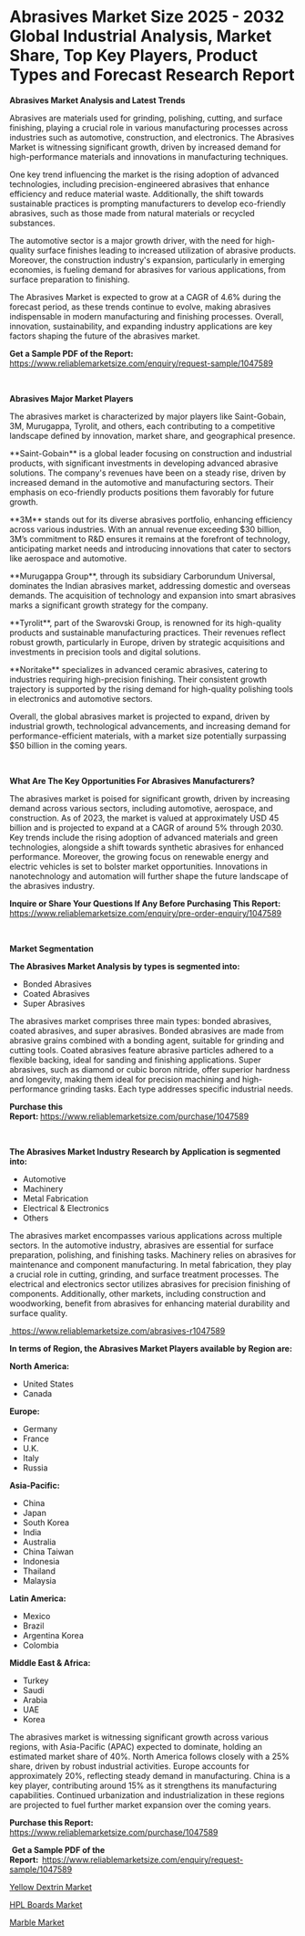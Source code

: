 <p><h1>Abrasives Market Size 2025 - 2032 Global Industrial Analysis, Market Share, Top Key Players, Product Types and Forecast Research Report</h1></p><p><strong>Abrasives Market Analysis and Latest Trends</strong></p>
<p><p>Abrasives are materials used for grinding, polishing, cutting, and surface finishing, playing a crucial role in various manufacturing processes across industries such as automotive, construction, and electronics. The Abrasives Market is witnessing significant growth, driven by increased demand for high-performance materials and innovations in manufacturing techniques. </p><p>One key trend influencing the market is the rising adoption of advanced technologies, including precision-engineered abrasives that enhance efficiency and reduce material waste. Additionally, the shift towards sustainable practices is prompting manufacturers to develop eco-friendly abrasives, such as those made from natural materials or recycled substances.</p><p>The automotive sector is a major growth driver, with the need for high-quality surface finishes leading to increased utilization of abrasive products. Moreover, the construction industry's expansion, particularly in emerging economies, is fueling demand for abrasives for various applications, from surface preparation to finishing.</p><p>The Abrasives Market is expected to grow at a CAGR of 4.6% during the forecast period, as these trends continue to evolve, making abrasives indispensable in modern manufacturing and finishing processes. Overall, innovation, sustainability, and expanding industry applications are key factors shaping the future of the abrasives market.</p></p>
<p><strong>Get a Sample PDF of the Report:&nbsp;</strong> <a href="https://www.reliablemarketsize.com/enquiry/request-sample/1047589?utm_campaign=1103&utm_medium=2&utm_source=Github&utm_content=ia&utm_term=02042025&utm_id=abrasives">https://www.reliablemarketsize.com/enquiry/request-sample/1047589</a></p>
<p>&nbsp;</p>
<p><strong>Abrasives Major Market Players</strong></p>
<p><p>The abrasives market is characterized by major players like Saint-Gobain, 3M, Murugappa, Tyrolit, and others, each contributing to a competitive landscape defined by innovation, market share, and geographical presence.</p><p>**Saint-Gobain** is a global leader focusing on construction and industrial products, with significant investments in developing advanced abrasive solutions. The company's revenues have been on a steady rise, driven by increased demand in the automotive and manufacturing sectors. Their emphasis on eco-friendly products positions them favorably for future growth.</p><p>**3M** stands out for its diverse abrasives portfolio, enhancing efficiency across various industries. With an annual revenue exceeding $30 billion, 3M’s commitment to R&D ensures it remains at the forefront of technology, anticipating market needs and introducing innovations that cater to sectors like aerospace and automotive.</p><p>**Murugappa Group**, through its subsidiary Carborundum Universal, dominates the Indian abrasives market, addressing domestic and overseas demands. The acquisition of technology and expansion into smart abrasives marks a significant growth strategy for the company.</p><p>**Tyrolit**, part of the Swarovski Group, is renowned for its high-quality products and sustainable manufacturing practices. Their revenues reflect robust growth, particularly in Europe, driven by strategic acquisitions and investments in precision tools and digital solutions.</p><p>**Noritake** specializes in advanced ceramic abrasives, catering to industries requiring high-precision finishing. Their consistent growth trajectory is supported by the rising demand for high-quality polishing tools in electronics and automotive sectors.</p><p>Overall, the global abrasives market is projected to expand, driven by industrial growth, technological advancements, and increasing demand for performance-efficient materials, with a market size potentially surpassing $50 billion in the coming years.</p></p>
<p>&nbsp;</p>
<p><strong>What Are The Key Opportunities For Abrasives Manufacturers?</strong></p>
<p><p>The abrasives market is poised for significant growth, driven by increasing demand across various sectors, including automotive, aerospace, and construction. As of 2023, the market is valued at approximately USD 45 billion and is projected to expand at a CAGR of around 5% through 2030. Key trends include the rising adoption of advanced materials and green technologies, alongside a shift towards synthetic abrasives for enhanced performance. Moreover, the growing focus on renewable energy and electric vehicles is set to bolster market opportunities. Innovations in nanotechnology and automation will further shape the future landscape of the abrasives industry.</p></p>
<p><strong>Inquire or Share Your Questions If Any Before Purchasing This Report:</strong> <a href="https://www.reliablemarketsize.com/enquiry/pre-order-enquiry/1047589?utm_campaign=1103&utm_medium=2&utm_source=Github&utm_content=ia&utm_term=02042025&utm_id=abrasives">https://www.reliablemarketsize.com/enquiry/pre-order-enquiry/1047589</a></p>
<p>&nbsp;</p>
<p><strong>Market Segmentation</strong></p>
<p><strong>The Abrasives Market Analysis by types is segmented into:</strong></p>
<p><ul><li>Bonded Abrasives</li><li>Coated Abrasives</li><li>Super Abrasives</li></ul></p>
<p><p>The abrasives market comprises three main types: bonded abrasives, coated abrasives, and super abrasives. Bonded abrasives are made from abrasive grains combined with a bonding agent, suitable for grinding and cutting tools. Coated abrasives feature abrasive particles adhered to a flexible backing, ideal for sanding and finishing applications. Super abrasives, such as diamond or cubic boron nitride, offer superior hardness and longevity, making them ideal for precision machining and high-performance grinding tasks. Each type addresses specific industrial needs.</p></p>
<p><strong>Purchase this Report:&nbsp;</strong><a href="https://www.reliablemarketsize.com/purchase/1047589?utm_campaign=1103&utm_medium=2&utm_source=Github&utm_content=ia&utm_term=02042025&utm_id=abrasives">https://www.reliablemarketsize.com/purchase/1047589</a></p>
<p>&nbsp;</p>
<p><strong>The Abrasives Market Industry Research by Application is segmented into:</strong></p>
<p><ul><li>Automotive</li><li>Machinery</li><li>Metal Fabrication</li><li>Electrical & Electronics</li><li>Others</li></ul></p>
<p><p>The abrasives market encompasses various applications across multiple sectors. In the automotive industry, abrasives are essential for surface preparation, polishing, and finishing tasks. Machinery relies on abrasives for maintenance and component manufacturing. In metal fabrication, they play a crucial role in cutting, grinding, and surface treatment processes. The electrical and electronics sector utilizes abrasives for precision finishing of components. Additionally, other markets, including construction and woodworking, benefit from abrasives for enhancing material durability and surface quality.</p></p>
<p><a href="https://www.reliablemarketsize.com/abrasives-r1047589?utm_campaign=1103&utm_medium=2&utm_source=Github&utm_content=ia&utm_term=02042025&utm_id=abrasives">&nbsp;https://www.reliablemarketsize.com/abrasives-r1047589</a></p>
<p><strong>In terms of Region, the Abrasives Market Players available by Region are:</strong></p>
<p>
    <p> <strong> North America: </strong>
        <ul>
            <li>United States</li>
            <li>Canada</li>
        </ul>
        </p> 
    <p> <strong> Europe: </strong>
        <ul>
            <li>Germany</li>
            <li>France</li>
            <li>U.K.</li>
            <li>Italy</li>
            <li>Russia</li>
        </ul>
        </p> 
    <p> <strong> Asia-Pacific: </strong>
        <ul>
            <li>China</li>
            <li>Japan</li>
            <li>South Korea</li>
            <li>India</li>
            <li>Australia</li>
            <li>China Taiwan</li>
            <li>Indonesia</li>
            <li>Thailand</li>
            <li>Malaysia</li>
        </ul>
        </p> 
    <p> <strong> Latin America: </strong>
        <ul>
            <li>Mexico</li>
            <li>Brazil</li>
            <li>Argentina Korea</li>
            <li>Colombia</li>
        </ul>
        </p> 
    <p> <strong> Middle East & Africa: </strong>
        <ul>
            <li>Turkey</li>
            <li>Saudi</li>
            <li>Arabia</li>
            <li>UAE</li>
            <li>Korea</li>
        </ul>
    </p>
    </p>
<p><p>The abrasives market is witnessing significant growth across various regions, with Asia-Pacific (APAC) expected to dominate, holding an estimated market share of 40%. North America follows closely with a 25% share, driven by robust industrial activities. Europe accounts for approximately 20%, reflecting steady demand in manufacturing. China is a key player, contributing around 15% as it strengthens its manufacturing capabilities. Continued urbanization and industrialization in these regions are projected to fuel further market expansion over the coming years.</p></p>
<p><strong>Purchase this Report: </strong><a href="https://www.reliablemarketsize.com/purchase/1047589?utm_campaign=1103&utm_medium=2&utm_source=Github&utm_content=ia&utm_term=02042025&utm_id=abrasives">https://www.reliablemarketsize.com/purchase/1047589</a></p>
<p>&nbsp;<strong>Get a Sample PDF of the Report:&nbsp;&nbsp;</strong><a href="https://www.reliablemarketsize.com/enquiry/request-sample/1047589?utm_campaign=1103&utm_medium=2&utm_source=Github&utm_content=ia&utm_term=02042025&utm_id=abrasives">https://www.reliablemarketsize.com/enquiry/request-sample/1047589</a></p>
<p><strong></strong></p>
<p><p><a href="https://github.com/gdfhhhj/Market-Research-Report-List-7/blob/main/yellow-dextrin-market.md?utm_campaign=1103&utm_medium=2&utm_source=Github&utm_content=ia&utm_term=02042025&utm_id=abrasives">Yellow Dextrin Market</a></p><p><a href="https://github.com/auriashetzxj/Market-Research-Report-List-1/blob/main/hpl-boards-market.md?utm_campaign=1103&utm_medium=2&utm_source=Github&utm_content=ia&utm_term=02042025&utm_id=abrasives">HPL Boards Market</a></p><p><a href="https://github.com/wycheelwayeu/Market-Research-Report-List-1/blob/main/marble-market.md?utm_campaign=1103&utm_medium=2&utm_source=Github&utm_content=ia&utm_term=02042025&utm_id=abrasives">Marble Market</a></p></p>